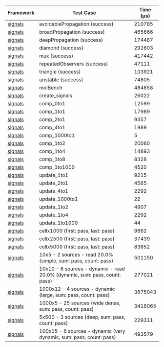 | Framework | Test Case | Time (μs) |
| --- | --- | --- |
| [signals](https://github.com/rodydavis/signals.dart) | avoidablePropagation (success) | 210785 |
| [signals](https://github.com/rodydavis/signals.dart) | broadPropagation (success) | 465666 |
| [signals](https://github.com/rodydavis/signals.dart) | deepPropagation (success) | 174487 |
| [signals](https://github.com/rodydavis/signals.dart) | diamond (success) | 292603 |
| [signals](https://github.com/rodydavis/signals.dart) | mux (success) | 417442 |
| [signals](https://github.com/rodydavis/signals.dart) | repeatedObservers (success) | 47111 |
| [signals](https://github.com/rodydavis/signals.dart) | triangle (success) | 103921 |
| [signals](https://github.com/rodydavis/signals.dart) | unstable (success) | 74805 |
| [signals](https://github.com/rodydavis/signals.dart) | molBench | 484858 |
| [signals](https://github.com/rodydavis/signals.dart) | create_signals | 26022 |
| [signals](https://github.com/rodydavis/signals.dart) | comp_0to1 | 12589 |
| [signals](https://github.com/rodydavis/signals.dart) | comp_1to1 | 17989 |
| [signals](https://github.com/rodydavis/signals.dart) | comp_2to1 | 9357 |
| [signals](https://github.com/rodydavis/signals.dart) | comp_4to1 | 1989 |
| [signals](https://github.com/rodydavis/signals.dart) | comp_1000to1 | 5 |
| [signals](https://github.com/rodydavis/signals.dart) | comp_1to2 | 20060 |
| [signals](https://github.com/rodydavis/signals.dart) | comp_1to4 | 14893 |
| [signals](https://github.com/rodydavis/signals.dart) | comp_1to8 | 8328 |
| [signals](https://github.com/rodydavis/signals.dart) | comp_1to1000 | 4520 |
| [signals](https://github.com/rodydavis/signals.dart) | update_1to1 | 9215 |
| [signals](https://github.com/rodydavis/signals.dart) | update_2to1 | 4565 |
| [signals](https://github.com/rodydavis/signals.dart) | update_4to1 | 2292 |
| [signals](https://github.com/rodydavis/signals.dart) | update_1000to1 | 22 |
| [signals](https://github.com/rodydavis/signals.dart) | update_1to2 | 4907 |
| [signals](https://github.com/rodydavis/signals.dart) | update_1to4 | 2292 |
| [signals](https://github.com/rodydavis/signals.dart) | update_1to1000 | 44 |
| [signals](https://github.com/rodydavis/signals.dart) | cellx1000 (first: pass, last: pass) | 9862 |
| [signals](https://github.com/rodydavis/signals.dart) | cellx2500 (first: pass, last: pass) | 37439 |
| [signals](https://github.com/rodydavis/signals.dart) | cellx5000 (first: pass, last: pass) | 83652 |
| [signals](https://github.com/rodydavis/signals.dart) | 10x5 - 2 sources - read 20.0% (simple, sum: pass, count: pass) | 501150 |
| [signals](https://github.com/rodydavis/signals.dart) | 10x10 - 6 sources - dynamic - read 20.0% (dynamic, sum: pass, count: pass) | 277021 |
| [signals](https://github.com/rodydavis/signals.dart) | 1000x12 - 4 sources - dynamic (large, sum: pass, count: pass) | 3875043 |
| [signals](https://github.com/rodydavis/signals.dart) | 1000x5 - 25 sources (wide dense, sum: pass, count: pass) | 3416065 |
| [signals](https://github.com/rodydavis/signals.dart) | 5x500 - 3 sources (deep, sum: pass, count: pass) | 229311 |
| [signals](https://github.com/rodydavis/signals.dart) | 100x15 - 6 sources - dynamic (very dynamic, sum: pass, count: pass) | 493579 |
